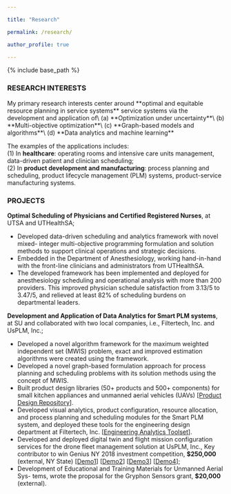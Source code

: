 ```yaml
---

title: "Research"

permalink: /research/

author_profile: true

---
```



{% include base_path %}

<H3>RESEARCH INTERESTS</H3>
My primary research interests center around **optimal and equitable resource planning in service systems**
service systems 
via the development and application of\
(a) **Optimization under uncertainty**\
(b) **Multi-objective optimization**\
(c) **Graph-based models and algorithms**\
(d) **Data analytics and machine learning**

The examples of the applications includes:\
(1) In **healthcare**: operating rooms and intensive care units management, data-driven patient and clinician scheduling;\
(2) In **product development and manufacturing**: process planning and scheduling, product lifecycle management (PLM) systems, product-service manufacturing systems.

<H3>PROJECTS</H3>


**Optimal Scheduling of Physicians and Certified Registered Nurses**, at
UTSA and UTHealthSA;
- Developed data-driven scheduling and analytics framework with novel mixed-
integer multi-objective programming formulation and solution methods to support clinical operations and strategic decisions.
- Embedded in the Department of Anesthesiology, working hand-in-hand with
the front-line clinicians and administrators from UTHealthSA.
- The developed framework has been implemented and deployed for anesthesiology scheduling and operational analysis with more than 200 providers. This
improved physician schedule satisfaction from 3.13/5 to 3.47/5, and relieved at
least 82% of scheduling burdens on departmental leaders.


**Development and Application of Data Analytics for Smart PLM systems**, at SU and collaborated with two local companies, i.e., Filtertech, Inc. and UsPLM, Inc.;
- Developed a novel algorithm framework for the maximum weighted independent set (MWIS) problem, exact and improved estimation algorithms were created using the framework.
- Developed a novel graph-based formulation approach for process planning and scheduling problems with its solution methods using the concept of MWIS.
- Built product design libraries (50+ products and 500+ components) for small
kitchen appliances and unmanned aerial vehicles (UAVs) 
[<a href="https://www.youtube.com/watch?v=IOUOeyWYNPg&t=8s">Product Design Repository</a>].
- Developed visual analytics, product configuration, resource allocation, and process 
planning and scheduling modules for the Smart PLM system, and deployed
these tools for the engineering design department at Filtertech, Inc. 
[<a href="https://www.youtube.com/watch?v=dCntEIeN4oc">Engineering Analytics Toolset</a>].
- Developed and deployed digital twin and flight mission configuration services
for the drone fleet management solution at UsPLM, Inc., Key contributor to
win Genius NY 2018 investment competition, **$250,000** (external, NY State)
[<a href="https://www.youtube.com/watch?v=jhsvqWByD-g">Demo1</a>]
[<a href="https://www.youtube.com/watch?v=rgsTScrZLJ0">Demo2</a>]
[<a href="https://www.youtube.com/watch?v=PCRxlNHMESQ">Demo3</a>]
[<a href="https://www.youtube.com/watch?v=pvT9TPI4Lyk">Demo4</a>];
- Development of Educational and Training Materials for Unmanned Aerial Sys-
tems, wrote the proposal for the Gryphon Sensors grant, **$20,000** (external).


